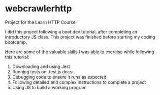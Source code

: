 # webcrawlerhttp
Project for the Learn HTTP Course

I did this project following a boot.dev tutorial, after completing an introductory JS class. 
This project was finished before starting my coding bootcamp.

Here are some of the valuable skills I was able to exercise while following this tutorial:
1. Downloading and using Jest
2. Running tests on .test.js docs
3. Debugging code to ensure it runs as expected
4. Following detailed and complex instructions to complete a project
5. Using JS to build a working program
